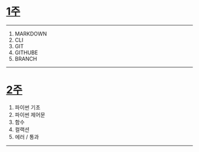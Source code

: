 # [1주](1주/ )
---
1. MARKDOWN
2. CLI
3. GIT
4. GITHUBE
5. BRANCH

---
# [2주](2주/)
1. 파이썬 기초
2. 파이썬 제어문
3. 함수
4. 컬랙션
5. 에러 / 통과
---
